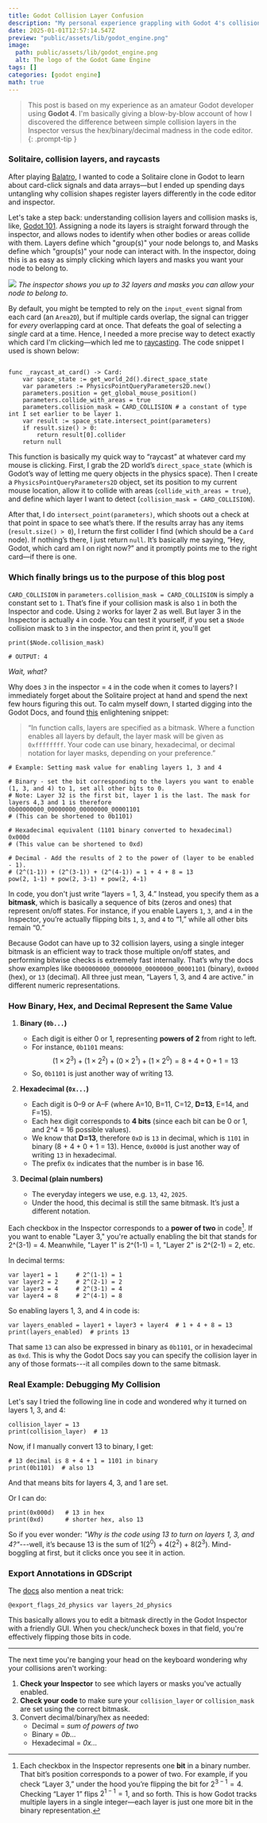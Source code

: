 ```yaml
---
title: Godot Collision Layer Confusion
description: "My personal experience grappling with Godot 4's collision layers and masks"
date: 2025-01-01T12:57:14.547Z
preview: "public/assets/lib/godot_engine.png"
image:
  path: public/assets/lib/godot_engine.png
  alt: The logo of the Godot Game Engine
tags: []
categories: [godot engine]
math: true
---
```


> This post is based on my experience as an amateur Godot developer using **Godot 4**. I'm basically giving a blow-by-blow account of how I discovered the difference between simple collision layers in the Inspector versus the hex/binary/decimal madness in the code editor. 
{: .prompt-tip }

### Solitaire, collision layers, and raycasts

After playing [Balatro](https://www.playbalatro.com/), I wanted to code a Solitaire clone in Godot to learn about card-click signals and data arrays—but I ended up spending days untangling why collision shapes register layers differently in the code editor and inspector.

Let's take a step back: understanding collision layers and collision masks is, like, [Godot 101](https://docs.godotengine.org/en/stable/tutorials/physics/physics_introduction.html#collision-layers-and-masks). Assigning a node its layers is straight forward through the inspector, and allows nodes to identify when other bodies or areas collide with them. Layers define which "group(s)" your node belongs to, and Masks define which "group(s)" your node can interact with. In the inspector, doing this is as easy as simply clicking which layers and masks you want your node to belong to. 

![](/public/assets/lib/Godot%20collisions.png)
_The inspector shows you up to 32 layers and masks you can allow your node to belong to._

By default, you might be tempted to rely on the `input_event` signal from each card (an `Area2D`), but if multiple cards overlap, the signal can trigger for *every* overlapping card at once. That defeats the goal of selecting a *single* card at a time. Hence, I needed a more precise way to detect exactly which card I'm clicking—which led me to [raycasting](https://docs.godotengine.org/en/stable/tutorials/physics/ray-casting.html). The code snippet I used is shown below:

```gdscript

func _raycast_at_card() -> Card:
	var space_state := get_world_2d().direct_space_state
	var parameters := PhysicsPointQueryParameters2D.new()
	parameters.position = get_global_mouse_position()
	parameters.collide_with_areas = true
	parameters.collision_mask = CARD_COLLISION # a constant of type int I set earlier to be layer 1.
	var result := space_state.intersect_point(parameters)
	if result.size() > 0:
		return result[0].collider
	return null
```

This function is basically my quick way to “raycast” at whatever card my mouse is clicking. First, I grab the 2D world’s `direct_space_state` (which is Godot’s way of letting me query objects in the physics space). Then I create a `PhysicsPointQueryParameters2D` object, set its position to my current mouse location, allow it to collide with areas (`collide_with_areas = true`), and define which layer I want to detect (`collision_mask = CARD_COLLISION`).

After that, I do `intersect_point(parameters)`, which shoots out a check at that point in space to see what’s there. If the results array has any items (`result.size() > 0`), I return the first collider I find (which should be a `Card` node). If nothing’s there, I just return `null`. It’s basically me saying, “Hey, Godot, which card am I on right now?” and it promptly points me to the right card—if there is one. 

### Which finally brings us to the purpose of this blog post

`CARD_COLLISION` in `parameters.collision_mask = CARD_COLLISION` is simply a constant set to `1`. That’s fine if your collision mask is also `1` in both the Inspector and code. Using `2` works for layer 2 as well. But layer 3 in the Inspector is actually `4` in code. You can test it yourself, if you set a `$Node` collision mask to `3` in the inspector, and then print it, you'll get

```gdscript
print($Node.collision_mask)

# OUTPUT: 4
```

_Wait, what?_

Why does `3` in the inspector = `4` in the code when it comes to layers? I immediately forget about the Solitaire project at hand and spend the next few hours figuring this out. To calm myself down, I started digging into the Godot Docs, and found [this](https://docs.godotengine.org/en/3.4/tutorials/physics/physics_introduction.html#code-example) enlightening snippet:

> “In function calls, layers are specified as a bitmask. Where a function enables all layers by default, the layer mask will be given as `0xffffffff`. Your code can use binary, hexadecimal, or decimal notation for layer masks, depending on your preference.”

```gdscript 
# Example: Setting mask value for enabling layers 1, 3 and 4

# Binary - set the bit corresponding to the layers you want to enable (1, 3, and 4) to 1, set all other bits to 0.
# Note: Layer 32 is the first bit, layer 1 is the last. The mask for layers 4,3 and 1 is therefore
0b00000000_00000000_00000000_00001101
# (This can be shortened to 0b1101)

# Hexadecimal equivalent (1101 binary converted to hexadecimal)
0x000d
# (This value can be shortened to 0xd)

# Decimal - Add the results of 2 to the power of (layer to be enabled - 1).
# (2^(1-1)) + (2^(3-1)) + (2^(4-1)) = 1 + 4 + 8 = 13
pow(2, 1-1) + pow(2, 3-1) + pow(2, 4-1)
```

In code, you don't just write “layers = 1, 3, 4.” Instead, you specify them as a **bitmask**, which is basically a sequence of bits (zeros and ones) that represent on/off states. For instance, if you enable Layers `1`, `3`, and `4` in the Inspector, you’re actually flipping bits `1`, `3`, and `4` to “1,” while all other bits remain “0.”  

Because Godot can have up to 32 collision layers, using a single integer bitmask is an efficient way to track those multiple on/off states, and performing bitwise checks is extremely fast internally. That’s why the docs show examples like `0b00000000_00000000_00000000_00001101` (binary), `0x000d` (hex), or `13` (decimal). All three just mean, “Layers 1, 3, and 4 are active.” in different numeric representations.

### How Binary, Hex, and Decimal Represent the Same Value

1. **Binary (`0b...`)**  
   - Each digit is either 0 or 1, representing **powers of 2** from right to left.  
   - For instance, `0b1101` means:  
      $$(1 \times 2^3) + (1 \times 2^2) + (0 \times 2^1) + (1 \times 2^0) = 8 + 4 + 0 + 1 = 13$$
   - So, `0b1101` is just another way of writing 13.

1. **Hexadecimal (`0x...`)**  
   - Each digit is 0–9 or A–F (where A=10, B=11, C=12, **D=13**, E=14, and F=15). 
   - Each hex digit corresponds to **4 bits** (since each bit can be 0 or 1, and 2^4 = 16 possible values).  
   - We know that **D=13**, therefore `0xD` is `13` in decimal, which is `1101` in binary (8 + 4 + 0 + 1 = 13). Hence, `0x000d` is just another way of writing `13` in hexadecimal. 
   - The prefix `0x` indicates that the number is in base 16.

2. **Decimal (plain numbers)**  
   - The everyday integers we use, e.g. `13`, `42`, `2025`.  
   - Under the hood, this decimal is still the same bitmask. It’s just a different notation.

Each checkbox in the Inspector corresponds to a **power of two** in code[^footnote]. If you want to enable "Layer 3," you're actually enabling the bit that stands for 2^(3-1) = 4. Meanwhile, "Layer 1" is 2^(1-1) = 1, "Layer 2" is 2^(2-1) = 2, etc.

In decimal terms:

```gdscript
var layer1 = 1     # 2^(1-1) = 1
var layer2 = 2     # 2^(2-1) = 2
var layer3 = 4     # 2^(3-1) = 4
var layer4 = 8     # 2^(4-1) = 8
```

So enabling layers 1, 3, and 4 in code is:

```gdscript
var layers_enabled = layer1 + layer3 + layer4  # 1 + 4 + 8 = 13
print(layers_enabled)  # prints 13
```

That same `13` can also be expressed in binary as `0b1101`, or in hexadecimal as `0xd`. This is why the Godot Docs say you can specify the collision layer in any of those formats---it all compiles down to the same bitmask.

### Real Example: Debugging My Collision

Let's say I tried the following line in code and wondered why it turned on layers 1, 3, and 4:

```gdscript
collision_layer = 13
print(collision_layer)  # 13
```

Now, if I manually convert 13 to binary, I get:

```gdscript
# 13 decimal is 8 + 4 + 1 = 1101 in binary
print(0b1101)  # also 13
```

And that means bits for layers 4, 3, and 1 are set.

Or I can do:

```gdscript
print(0x000d)   # 13 in hex
print(0xd)      # shorter hex, also 13
```

So if you ever wonder: *"Why is the code using 13 to turn on layers 1, 3, and 4?"*---well, it’s because 13 is the sum of $1 (2^0)$ + $4 (2^2)$ + $8 (2^3)$. Mind-boggling at first, but it clicks once you see it in action.

### Export Annotations in GDScript

The [docs](https://docs.godotengine.org/en/stable/tutorials/scripting/gdscript/gdscript_exports.html) also mention a neat trick:

```gdscript
@export_flags_2d_physics var layers_2d_physics
```

This basically allows you to edit a bitmask directly in the Godot Inspector with a friendly GUI. When you check/uncheck boxes in that field, you're effectively flipping those bits in code.

---

The next time you're banging your head on the keyboard wondering why your collisions aren't working:

1.  **Check your Inspector** to see which layers or masks you've actually enabled.
2.  **Check your code** to make sure your `collision_layer` or `collision_mask` are set using the correct bitmask.
3.  Convert decimal/binary/hex as needed:
    -   Decimal = *sum of powers of two*
    -   Binary = *0b...*
    -   Hexadecimal = *0x...*

[^footnote]: Each checkbox in the Inspector represents one **bit** in a binary number. That bit’s position corresponds to a power of two. For example, if you check “Layer 3,” under the hood you’re flipping the bit for $2^{3-1} = 4$. Checking “Layer 1” flips $2^{1-1} = 1$, and so forth. This is how Godot tracks multiple layers in a single integer—each layer is just one more bit in the binary representation.


